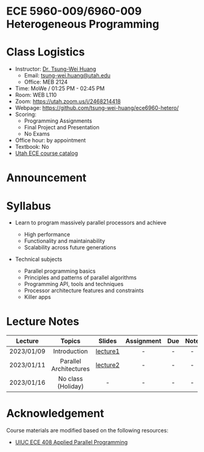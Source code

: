 # ECE 5960-009/6960-009 Heterogeneous Programming

# Class Logistics

+ Instructor: [Dr. Tsung-Wei Huang](https://tsung-wei-huang.github.io/)
  + Email: tsung-wei.huang@utah.edu
  + Office: MEB 2124
+ Time: MoWe / 01:25 PM - 02:45 PM
+ Room: WEB L110
+ Zoom: https://utah.zoom.us/j/2468214418
+ Webpage: https://github.com/tsung-wei-huang/ece6960-hetero/
+ Scoring: 
  + Programming Assignments
  + Final Project and Presentation
  + No Exams
+ Office hour: by appointment
+ Textbook: No
+ [Utah ECE course catalog](https://student.apps.utah.edu/uofu/stu/ClassSchedules/main/1234/class_list.html?subject=ECE)

# Announcement


# Syllabus

+ Learn to program massively parallel processors and achieve
  + High performance
  + Functionality and maintainability
  + Scalability across future generations

+ Technical subjects
  + Parallel programming basics
  + Principles and patterns of parallel algorithms
  + Programming API, tools and techniques
  + Processor architecture features and constraints
  + Killer apps

# Lecture Notes

| Lecture  | Topics | Slides | Assignment | Due | Note |
| :-:      | :-:    | :-:    | :-: | :-:        | :-: | 
| 2023/01/09 | Introduction | [lecture1](Lectures/lecture1.pdf) | - | - | - |
| 2023/01/11 | Parallel Architectures | [lecture2](Lectures/lecture2.pdf) | - | - | - |
| 2023/01/16 | No class (Holiday) | - | - | - | - |


# Acknowledgement

Course materials are modified based on the following resources:
  + [UIUC ECE 408 Applied Parallel Programming](https://ece.illinois.edu/academics/courses/ece408)

